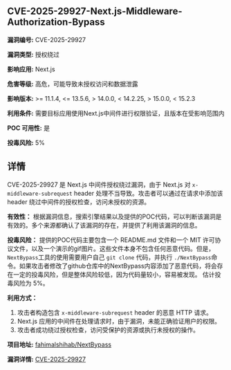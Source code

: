 ## CVE-2025-29927-Next.js-Middleware-Authorization-Bypass

**漏洞编号:** CVE-2025-29927

**漏洞类型:** 授权绕过

**影响应用:** Next.js

**危害等级:** 高危，可能导致未授权访问和数据泄露

**影响版本:** >= 11.1.4, <= 13.5.6, > 14.0.0, < 14.2.25, > 15.0.0, < 15.2.3

**利用条件:** 需要目标应用使用Next.js中间件进行权限验证，且版本在受影响范围内

**POC 可用性:** 是

**投毒风险:** 5%

## 详情

CVE-2025-29927 是 Next.js 中间件授权绕过漏洞，由于 Next.js 对 `x-middleware-subrequest` header 处理不当导致。攻击者可以通过在请求中添加该 header 绕过中间件的授权检查，访问未授权的资源。

**有效性：**
根据漏洞信息，搜索引擎结果以及提供的POC代码，可以判断该漏洞是有效的。多个来源都确认了该漏洞的存在，并提供了利用该漏洞的信息。

**投毒风险：**
提供的POC代码主要包含一个 README.md 文件和一个 MIT 许可协议文件，以及一个演示的gif图片。这些文件本身不包含任何恶意代码。但是，`NextBypass`工具的使用需要用户自己 `git clone` 代码，并执行 `./NextBypass`命令。如果攻击者修改了github仓库中的NextBypass内容添加了恶意代码，将会存在一定的投毒风险，但是整体风险较低，因为代码量较小，容易被发现。 估计投毒风险为 5%。

**利用方式：**
1.  攻击者构造包含 `x-middleware-subrequest` header 的恶意 HTTP 请求。
2.  Next.js 应用的中间件在处理请求时，由于漏洞，未能正确验证用户的权限。
3.  攻击者成功绕过授权检查，访问受保护的资源或执行未授权的操作。

**项目地址:** [fahimalshihab/NextBypass](https://github.com/fahimalshihab/NextBypass)

**漏洞详情:** [CVE-2025-29927](https://nvd.nist.gov/vuln/detail/CVE-2025-29927)